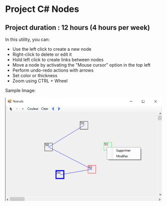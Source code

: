# Project C# Nodes

## Project duration : 12 hours (4 hours per week)

In this utility, you can:

- Use the left click to create a new node
- Right-click to delete or edit it
- Hold left click to create links between nodes
- Move a node by activating the "Mouse cursor" option in the top left
- Perform undo-redo actions with arrows
- Set color or thickness
- Zoom using CTRL + Wheel

Sample Image:

![screen](screen.png)
